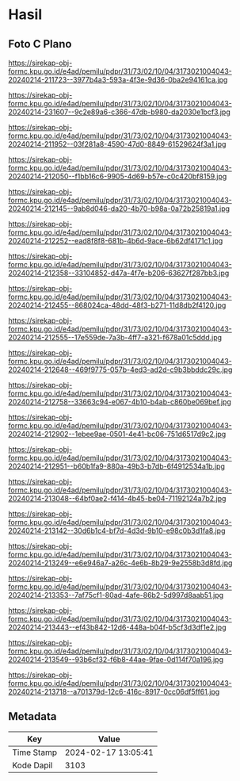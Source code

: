 # Hasil

## Foto C Plano

https://sirekap-obj-formc.kpu.go.id/e4ad/pemilu/pdpr/31/73/02/10/04/3173021004043-20240214-211723--3977b4a3-593a-4f3e-9d36-0ba2e94161ca.jpg

https://sirekap-obj-formc.kpu.go.id/e4ad/pemilu/pdpr/31/73/02/10/04/3173021004043-20240214-231607--9c2e89a6-c366-47db-b980-da2030e1bcf3.jpg

https://sirekap-obj-formc.kpu.go.id/e4ad/pemilu/pdpr/31/73/02/10/04/3173021004043-20240214-211952--03f281a8-4590-47d0-8849-61529624f3a1.jpg

https://sirekap-obj-formc.kpu.go.id/e4ad/pemilu/pdpr/31/73/02/10/04/3173021004043-20240214-212050--f1bb16c6-9905-4d69-b57e-c0c420bf8159.jpg

https://sirekap-obj-formc.kpu.go.id/e4ad/pemilu/pdpr/31/73/02/10/04/3173021004043-20240214-212145--9ab8d046-da20-4b70-b98a-0a72b25819a1.jpg

https://sirekap-obj-formc.kpu.go.id/e4ad/pemilu/pdpr/31/73/02/10/04/3173021004043-20240214-212252--ead8f8f8-681b-4b6d-9ace-6b62df4171c1.jpg

https://sirekap-obj-formc.kpu.go.id/e4ad/pemilu/pdpr/31/73/02/10/04/3173021004043-20240214-212358--33104852-d47a-4f7e-b206-63627f287bb3.jpg

https://sirekap-obj-formc.kpu.go.id/e4ad/pemilu/pdpr/31/73/02/10/04/3173021004043-20240214-212455--868024ca-48dd-48f3-b271-11d8db2f4120.jpg

https://sirekap-obj-formc.kpu.go.id/e4ad/pemilu/pdpr/31/73/02/10/04/3173021004043-20240214-212555--17e559de-7a3b-4ff7-a321-f678a01c5ddd.jpg

https://sirekap-obj-formc.kpu.go.id/e4ad/pemilu/pdpr/31/73/02/10/04/3173021004043-20240214-212648--469f9775-057b-4ed3-ad2d-c9b3bbddc29c.jpg

https://sirekap-obj-formc.kpu.go.id/e4ad/pemilu/pdpr/31/73/02/10/04/3173021004043-20240214-212758--33663c94-e067-4b10-b4ab-c860be069bef.jpg

https://sirekap-obj-formc.kpu.go.id/e4ad/pemilu/pdpr/31/73/02/10/04/3173021004043-20240214-212902--1ebee9ae-0501-4e41-bc06-751d6517d9c2.jpg

https://sirekap-obj-formc.kpu.go.id/e4ad/pemilu/pdpr/31/73/02/10/04/3173021004043-20240214-212951--b60b1fa9-880a-49b3-b7db-6f4912534a1b.jpg

https://sirekap-obj-formc.kpu.go.id/e4ad/pemilu/pdpr/31/73/02/10/04/3173021004043-20240214-213048--64bf0ae2-f414-4b45-be04-71192124a7b2.jpg

https://sirekap-obj-formc.kpu.go.id/e4ad/pemilu/pdpr/31/73/02/10/04/3173021004043-20240214-213142--30d6b1c4-bf7d-4d3d-9b10-e98c0b3d1fa8.jpg

https://sirekap-obj-formc.kpu.go.id/e4ad/pemilu/pdpr/31/73/02/10/04/3173021004043-20240214-213249--e6e946a7-a26c-4e6b-8b29-9e2558b3d8fd.jpg

https://sirekap-obj-formc.kpu.go.id/e4ad/pemilu/pdpr/31/73/02/10/04/3173021004043-20240214-213353--7af75cf1-80ad-4afe-86b2-5d997d8aab51.jpg

https://sirekap-obj-formc.kpu.go.id/e4ad/pemilu/pdpr/31/73/02/10/04/3173021004043-20240214-213443--ef43b842-12d6-448a-b04f-b5cf3d3df1e2.jpg

https://sirekap-obj-formc.kpu.go.id/e4ad/pemilu/pdpr/31/73/02/10/04/3173021004043-20240214-213549--93b6cf32-f6b8-44ae-9fae-0d114f70a196.jpg

https://sirekap-obj-formc.kpu.go.id/e4ad/pemilu/pdpr/31/73/02/10/04/3173021004043-20240214-213718--a701379d-12c6-416c-8917-0cc06df5ff61.jpg


## Metadata

| Key        | Value               |
| ---------- | ------------------- |
| Time Stamp | 2024-02-17 13:05:41 |
| Kode Dapil | 3103                |



